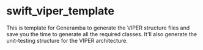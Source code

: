 # swift_viper_template
This is template for Generamba to generate the VIPER structure files and save you the time to generate all the required classes. 
It'll also generate the unit-testing structure for the VIPER architecture.
